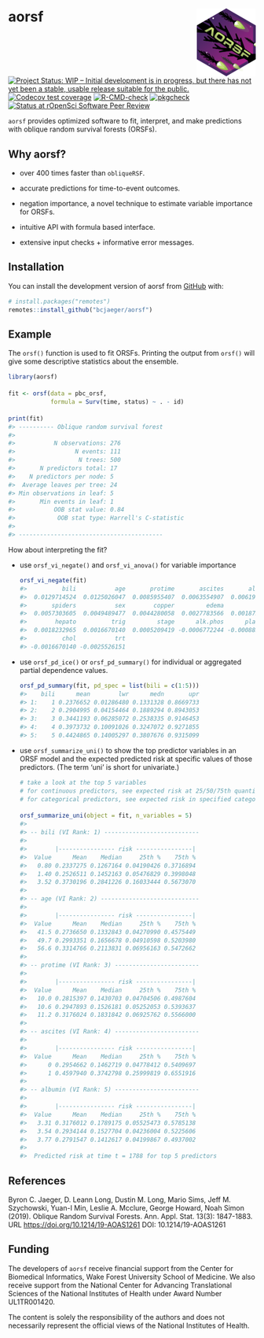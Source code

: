 
<!-- README.md is generated from README.Rmd. Please edit that file -->

# aorsf <a href="https://bcjaeger.github.io/aorsf"><img src="man/figures/logo.png" align="right" height="138" /></a>

<!-- badges: start -->

[![Project Status: WIP – Initial development is in progress, but there
has not yet been a stable, usable release suitable for the
public.](https://www.repostatus.org/badges/latest/wip.svg)](https://www.repostatus.org/#wip)
[![Codecov test
coverage](https://codecov.io/gh/bcjaeger/aorsf/branch/master/graph/badge.svg)](https://app.codecov.io/gh/bcjaeger/aorsf?branch=master)
[![R-CMD-check](https://github.com/bcjaeger/aorsf/workflows/R-CMD-check/badge.svg)](https://github.com/bcjaeger/aorsf/actions)
[![pkgcheck](https://github.com/bcjaeger/aorsf/workflows/pkgcheck/badge.svg)](https://github.com/bcjaeger/aorsf/actions?query=workflow%3Apkgcheck)
[![Status at rOpenSci Software Peer
Review](https://badges.ropensci.org/532_status.svg)](https://github.com/ropensci/software-review/issues/532)
<!-- badges: end -->

`aorsf` provides optimized software to fit, interpret, and make
predictions with oblique random survival forests (ORSFs).

## Why aorsf?

-   over 400 times faster than `obliqueRSF`.

-   accurate predictions for time-to-event outcomes.

-   negation importance, a novel technique to estimate variable
    importance for ORSFs.

-   intuitive API with formula based interface.

-   extensive input checks + informative error messages.

## Installation

You can install the development version of aorsf from
[GitHub](https://github.com/) with:

``` r
# install.packages("remotes")
remotes::install_github("bcjaeger/aorsf")
```

## Example

The `orsf()` function is used to fit ORSFs. Printing the output from
`orsf()` will give some descriptive statistics about the ensemble.

``` r
library(aorsf)

fit <- orsf(data = pbc_orsf,
            formula = Surv(time, status) ~ . - id)

print(fit)
#> ---------- Oblique random survival forest
#> 
#>           N observations: 276
#>                 N events: 111
#>                  N trees: 500
#>       N predictors total: 17
#>    N predictors per node: 5
#>  Average leaves per tree: 24
#> Min observations in leaf: 5
#>       Min events in leaf: 1
#>           OOB stat value: 0.84
#>            OOB stat type: Harrell's C-statistic
#> 
#> -----------------------------------------
```

How about interpreting the fit?

-   use `orsf_vi_negate()` and `orsf_vi_anova()` for variable importance

    ``` r
    orsf_vi_negate(fit)
    #>          bili           age       protime       ascites       albumin 
    #>  0.0129714524  0.0125026047  0.0085955407  0.0063554907  0.0061992082 
    #>       spiders           sex        copper         edema           ast 
    #>  0.0057303605  0.0049489477  0.0044280058  0.0027783566  0.0018753907 
    #>        hepato          trig         stage      alk.phos      platelet 
    #>  0.0018232965  0.0016670140  0.0005209419 -0.0006772244 -0.0008856012 
    #>          chol           trt 
    #> -0.0016670140 -0.0025526151
    ```

-   use `orsf_pd_ice()` or `orsf_pd_summary()` for individual or
    aggregated partial dependence values.

    ``` r
    orsf_pd_summary(fit, pd_spec = list(bili = c(1:5)))
    #>    bili      mean        lwr      medn       upr
    #> 1:    1 0.2376652 0.01286480 0.1331328 0.8669733
    #> 2:    2 0.2904995 0.04154464 0.1889294 0.8943053
    #> 3:    3 0.3441193 0.06285072 0.2538335 0.9146453
    #> 4:    4 0.3973732 0.10091026 0.3247072 0.9271855
    #> 5:    5 0.4424865 0.14005297 0.3807676 0.9315099
    ```

-   use `orsf_summarize_uni()` to show the top predictor variables in an
    ORSF model and the expected predicted risk at specific values of
    those predictors. (The term ‘uni’ is short for univariate.)

    ``` r
    # take a look at the top 5 variables 
    # for continuous predictors, see expected risk at 25/50/75th quantile
    # for categorical predictors, see expected risk in specified category

    orsf_summarize_uni(object = fit, n_variables = 5)
    #> 
    #> -- bili (VI Rank: 1) ---------------------------
    #> 
    #>        |---------------- risk ----------------|
    #>  Value      Mean    Median     25th %    75th %
    #>   0.80 0.2337275 0.1267164 0.04190426 0.3716894
    #>   1.40 0.2526511 0.1452163 0.05476829 0.3998048
    #>   3.52 0.3730196 0.2841226 0.16033444 0.5673070
    #> 
    #> -- age (VI Rank: 2) ----------------------------
    #> 
    #>        |---------------- risk ----------------|
    #>  Value      Mean    Median     25th %    75th %
    #>   41.5 0.2736650 0.1332843 0.04270990 0.4575449
    #>   49.7 0.2993351 0.1656678 0.04910598 0.5203980
    #>   56.6 0.3314766 0.2113831 0.06956163 0.5472662
    #> 
    #> -- protime (VI Rank: 3) ------------------------
    #> 
    #>        |---------------- risk ----------------|
    #>  Value      Mean    Median     25th %    75th %
    #>   10.0 0.2815397 0.1430703 0.04704506 0.4987604
    #>   10.6 0.2947893 0.1526181 0.05252053 0.5393637
    #>   11.2 0.3176024 0.1831842 0.06925762 0.5566000
    #> 
    #> -- ascites (VI Rank: 4) ------------------------
    #> 
    #>        |---------------- risk ----------------|
    #>  Value      Mean    Median     25th %    75th %
    #>      0 0.2954662 0.1462719 0.04778412 0.5409697
    #>      1 0.4597940 0.3742798 0.25999819 0.6551916
    #> 
    #> -- albumin (VI Rank: 5) ------------------------
    #> 
    #>        |---------------- risk ----------------|
    #>  Value      Mean    Median     25th %    75th %
    #>   3.31 0.3176012 0.1789175 0.05525473 0.5785138
    #>   3.54 0.2934144 0.1527704 0.04236004 0.5225606
    #>   3.77 0.2791547 0.1412617 0.04199867 0.4937002
    #> 
    #>  Predicted risk at time t = 1788 for top 5 predictors
    ```

## References

Byron C. Jaeger, D. Leann Long, Dustin M. Long, Mario Sims, Jeff M.
Szychowski, Yuan-I Min, Leslie A. Mcclure, George Howard, Noah Simon
(2019). Oblique Random Survival Forests. Ann. Appl. Stat. 13(3):
1847-1883. URL <https://doi.org/10.1214/19-AOAS1261> DOI:
10.1214/19-AOAS1261

## Funding

The developers of `aorsf` receive financial support from the Center for
Biomedical Informatics, Wake Forest University School of Medicine. We
also receive support from the National Center for Advancing
Translational Sciences of the National Institutes of Health under Award
Number UL1TR001420.

The content is solely the responsibility of the authors and does not
necessarily represent the official views of the National Institutes of
Health.
